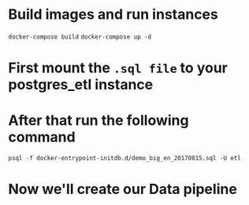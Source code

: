# Build images and run instances

`docker-compose build`
`docker-compose up -d`

# First mount the `.sql file` to your postgres_etl instance 

# After that run the following command

`psql -f docker-entrypoint-initdb.d/demo_big_en_20170815.sql -U etl`

# Now we'll create our Data pipeline
